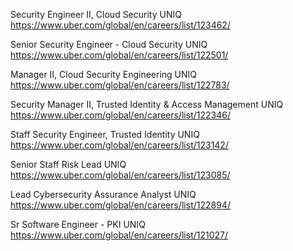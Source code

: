 Security Engineer II, Cloud Security UNIQ https://www.uber.com/global/en/careers/list/123462/

Senior Security Engineer - Cloud Security UNIQ https://www.uber.com/global/en/careers/list/122501/

Manager II, Cloud Security Engineering UNIQ https://www.uber.com/global/en/careers/list/122783/

Security Manager II, Trusted Identity & Access Management UNIQ https://www.uber.com/global/en/careers/list/122346/

Staff Security Engineer, Trusted Identity UNIQ https://www.uber.com/global/en/careers/list/123142/

Senior Staff Risk Lead UNIQ https://www.uber.com/global/en/careers/list/123085/

Lead Cybersecurity Assurance Analyst UNIQ https://www.uber.com/global/en/careers/list/122894/

Sr Software Engineer - PKI UNIQ https://www.uber.com/global/en/careers/list/121027/

